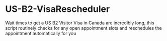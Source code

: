 # US-B2-VisaRescheduler
Wait times to get a US B2 Visitor Visa in Canada are incredibly long, this script routinely checks for any open appointment slots and reschedules the appointment automatically for you
